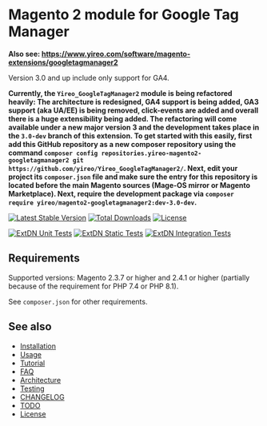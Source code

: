 # Magento 2 module for Google Tag Manager

**Also see: https://www.yireo.com/software/magento-extensions/googletagmanager2**

Version 3.0 and up include only support for GA4.

**Currently, the `Yireo_GoogleTagManager2` module is being refactored heavily: The architecture is redesigned, GA4 support is being added, GA3 support (aka UA/EE) is being removed, click-events are added and overall there is a huge extensibility being added. The refactoring will come available under a new major version 3 and the development takes place in the `3.0-dev` branch of this extension. To get started with this easily, first add this GitHub repository as a new composer repository using the command `composer config repositories.yireo-magento2-googletagmanager2 git https://github.com/yireo/Yireo_GoogleTagManager2/`. Next, edit your project its `composer.json` file and make sure the entry for this repository is located before the main Magento sources (Mage-OS mirror or Magento Marketplace). Next, require the development package via `composer require yireo/magento2-googletagmanager2:dev-3.0-dev`.**

[![Latest Stable Version](https://poser.pugx.org/yireo/magento2-googletagmanager2/v)](//packagist.org/packages/yireo/magento2-googletagmanager2) [![Total Downloads](https://poser.pugx.org/yireo/magento2-googletagmanager2/downloads)](//packagist.org/packages/yireo/magento2-googletagmanager2)  [![License](https://poser.pugx.org/yireo/magento2-googletagmanager2/license)](//packagist.org/packages/yireo/magento2-googletagmanager2)

[![ExtDN Unit Tests](https://github.com/yireo/Yireo_GoogleTagManager2/actions/workflows/extdn-unit-tests.yml/badge.svg)](https://github.com/yireo/Yireo_GoogleTagManager2/actions/workflows/extdn-unit-tests.yml)
[![ExtDN Static Tests](https://github.com/yireo/Yireo_GoogleTagManager2/actions/workflows/extdn-static-tests.yml/badge.svg)](https://github.com/yireo/Yireo_GoogleTagManager2/actions/workflows/extdn-static-tests.yml)
[![ExtDN Integration Tests](https://github.com/yireo/Yireo_GoogleTagManager2/actions/workflows/extdn-integration-tests.yml/badge.svg)](https://github.com/yireo/Yireo_GoogleTagManager2/actions/workflows/extdn-integration-tests.yml)

## Requirements
Supported versions: Magento 2.3.7 or higher and 2.4.1 or higher (partially because of the requirement for PHP 7.4 or PHP 8.1).

See `composer.json` for other requirements.

## See also
- [Installation](INSTALL.md)
- [Usage](USAGE.md)
- [Tutorial](TUTORIAL.md)
- [FAQ](FAQ.md)
- [Architecture](ARCHITECTURE.md)
- [Testing](TESTING.md)
- [CHANGELOG](CHANGELOG.md)
- [TODO](TODO.md)
- [License](LICENSE.txt)
